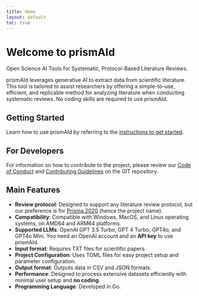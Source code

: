 ```yaml
---
title: Home
layout: default
toc: true
---
```


# Welcome to prismAId 
Open Science AI Tools for Systematic, Protocol-Based Literature Reviews.

prismAId leverages generative AI to extract data from scientific literature. This tool is tailored to assist researchers by offering a simple-to-use, efficient, and replicable method for analyzing literature when conducting systematic reviews. No coding skills are required to use prismAId.

## Getting Started
Learn how to use prismAId by referring to the [instructions to get started](getting-started).

## For Developers
For information on how to contribute to the project, please review our [Code of Conduct](CODE_OF_CONDUCT) and [Contributing Guidelines](CONTRIBUTING) on the GIT repository.

## Main Features
- **Review protocol**: Designed to support any literature review protocol, but our preference is for [Prisma 2020](https://www.prisma-statement.org/prisma-2020) (hence the project name).
- **Compatibility**: Compatible with Windows, MacOS, and Linux operating systems, on AMD64 and ARM64 platforms.
- **Supported LLMs**: OpenAI GPT 3.5 Turbo, GPT 4 Turbo, GPT4o, and GPT4o Mini. You need an OpenAI account and an **API key** to use prismAId.
- **Input format**: Requires TXT files for scientific papers.
- **Project Configuration**: Uses TOML files for easy project setup and parameter configuration.
- **Output format**: Outputs data in CSV and JSON formats.
- **Performance**: Designed to process extensive datasets efficiently with minimal user setup and **no coding**.
- **Programming Language**: Developed in Go.